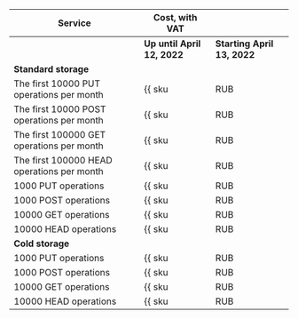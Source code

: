 | Service | Cost, with VAT | |
| --- | --- | --- |
| | **Up until April 12, 2022** | **Starting April 13, 2022** |
| **Standard storage** |
| The first 10000 PUT operations per month | {{ sku|RUB|storage.api.put.standard|string }} | {{ sku|RUB|storage.api.put.standard|string }} |
| The first 10000 POST operations per month | {{ sku|RUB|storage.api.post.standard|string }} | {{ sku|RUB|storage.api.post.standard|string }} |
| The first 100000 GET operations per month | {{ sku|RUB|storage.api.get.standard|string }} | {{ sku|RUB|storage.api.get.standard|string }} |
| The first 100000 HEAD operations per month | {{ sku|RUB|storage.api.head.standard|string }} | {{ sku|RUB|storage.api.head.standard|string }} |
| 1000 PUT operations | {{ sku|RUB|storage.api.put.standard|pricingRate.10|string }} | ₽0.48 |
| 1000 POST operations | {{ sku|RUB|storage.api.post.standard|pricingRate.10|string }} | ₽0.48 |
| 10000 GET operations | {{ sku|RUB|storage.api.get.standard|pricingRate.10|string }} | ₽0.39 |
| 10000 HEAD operations | {{ sku|RUB|storage.api.head.standard|pricingRate.10|string }} | ₽0.39 |
| **Cold storage** |
| 1000 PUT operations | {{ sku|RUB|storage.api.put.cold|string }} | ₽1.18 |
| 1000 POST operations | {{ sku|RUB|storage.api.post.cold|string }} | ₽1.18 |
| 10000 GET operations | {{ sku|RUB|storage.api.get.cold|string }} | ₽0.97 |
| 10000 HEAD operations | {{ sku|RUB|storage.api.head.cold|string }} | ₽0.97 |